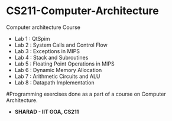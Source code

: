 # CS211-Computer-Architecture
 Computer architecture Course
- Lab 1 : QtSpim
- Lab 2 : System Calls and Control Flow
- Lab 3 : Exceptions in MIPS
- Lab 4 : Stack and Subroutines
- Lab 5 : Floating Point Operations in MIPS
- Lab 6 : Dynamic Memory Allocation
- Lab 7 : Arithmetic Circuits and ALU
- Lab 8 : Datapath Implementation

#Programming exercises done as a part of a course on Computer Architecture. 
 - __SHARAD \- IIT GOA, CS211__
